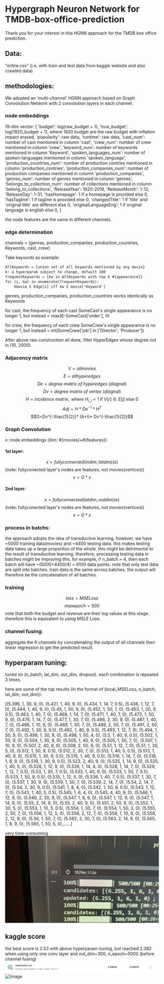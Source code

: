 # Hypergraph Neuron Network for TMDB-box-office-prediction

Thank you for your interest in this HGNN approach for the TMDB box office prediction.

## Data: 
"entire.csv" (i.e. with train and test data from kaggle website and also crawled data)

## methodologies:
We adopted an 'multi-channel' HGNN approach based on Graph Convolution Network with 2 convolution layers in each channel.

### node embeddings
19-dim vector: 
[
'budget': log(raw_budget + 1), 
'true_budget': log(1920_budget + 1), where 1920 budget are the raw budget with inflation impact erased,
'popularity': raw data,
'runtime': raw data,
'cast_num': number of cast mentioned in column 'cast',
'crew_num': number of crew mentioned in column 'crew',
'keyword_num': number of keywords mentioned in column 'Keyword',
'spoken_languages_num': number of spoken-languages mentioned in column 'spoken_language',
'production_countries_num': number of production contries mentioned in column 'production_contries',
'production_companies_num': number of production companies mentioned in column 'production_companies',
'genres_num': number of genres mentioned in column 'genres',
'belongs_to_collection_num': number of collections mentioned in column 'belong_to_collections',
'ReleaseYear': 1920-2019,
'ReleaseMonth': 1-12,
'ReleaseDay': 1-31,
'hasHomepage': 1 if a homepage is provided else 0,
'hasTagline': 1 if tagline is provided else 0,
'changedTitle': 1 if 'title' and 'original title' are different else 0,
'originalLanguageEng': 1 if original language is english else 0,
]

the node features are the same in different channels.

### edge determination
channels = {genres, production_companies, production_countries, Keywords, cast, crew}

Take keysords as example:

    AllKeywords = {union set of all keywords mentioned by any movie}
    k: a hyperparam subject to change, default 100
    frequentKeywords = {kw in AllKeywords with top k #{appearance}}
    for (i, kw) in enumerate(frequentKeywords):
        ∀movie ∈ Edge[i] iff kw ∈ movie['Keyword']

genres, production_companies, production_countries works identically as Keywords

for cast, the frequency of each cast SomeCast's single appearance is no longer 1, but instead = max(6-SomeCast['order'], 0)

for crew, the frequency of each crew SomeCrew's single appearance is no longer 1, but instead = int(SomeCrew['job'] in ['Director', 'Producer'])

After above raw construction all done, filter HyperEdges whose degree not in (10, 2000).

### Adjacency matrix
$$V = {allmovies}$$
$$E = {allhyperedges}$$
$$De = degree\ matrix\ of\ hyperedges\ (diagnal)$$
$$Dv = degree\ matrix\ of\ vertex\ (diagnal)$$
$$H = incidence\ matrix, \text { where } H_{i,j}=1 \text { if } V[r] \in E[j] \text { else } 0$$
$$Adj = H*De^{-1}*H^T$$
$$G=Dv^{-\frac{1}{2}}* (A+I)* Dv^{-\frac{1}{2}}$$

### Graph Convolution
x: node embeddings (dim: #{movies}×#{features})
#### 1st layer:
$$x = fullyconnected(indim, latdim)(x)$$
(note: fullyconected layer's nodes are features, not movies(vertices))
$$x = G * x$$
#### 2nd layer:
$$x = fullyconnected(latdim, outdim)(x)$$
(note: fullyconected layer's nodes are features, not movies(vertices))
$$x = G * x$$

### process in batchs:
the approach adopts the idea of transductive learning.
however, we have ~5000 training data(movies) and ~4400 testing data.
this makes testing data takes up a large proportion of the whole.
this might be detrimental to the result of transductive learning.
therefore, processing testing data in batches might be improving this.
for example, if n_batch = 4, then each batch will have ~(5000+4400/4) = 6100 data points.
note that only test data are split into batches. train data is the same across batches.
the output will therefore be the concatenation of all batches.

### training
$$loss = MSELoss$$
$$maxepoch=500$$
note that both the budget and revenue are their log values at this stage.
therefore this is equivalent to using MSLE Loss.


### channel fusing:
aggregate the 6 channels by concatenating the output of all channels then linear regression to get the predicted result.

## hyperparam tuning:
tuned on (n_batch, lat_dim, out_dim, dropout). each combination is repeated 3 times.

here are some of the top results (in the format of (local_MSELoss, n_batch, lat_dim, out_dim)):

[(5.396, 1, 30, 9, 0), (5.421, 1, 40, 9, 0), (5.434, 1, 14, 7, 0.5), (5.436, 1, 12, 7, 0), (5.444, 1, 40, 9, 0), (5.45, 1, 50, 9, 0), (5.452, 1, 50, 7, 0), (5.453, 1, 30, 9, 0.5), (5.463, 1, 40, 7, 0), (5.468, 1, 14, 7, 0), (5.471, 1, 40, 7, 0), (5.472, 1, 50, 9, 0), (5.476, 1, 14, 7, 0), (5.477, 1, 30, 7, 0), (5.486, 2, 30, 9, 0), (5.487, 1, 40, 7, 0), (5.488, 1, 10, 9, 0), (5.489, 1, 30, 7, 0), (5.489, 2, 50, 7, 0), (5.491, 2, 50, 7, 0), (5.492, 1, 30, 9, 0.5), (5.492, 1, 40, 9, 0.5), (5.493, 1, 12, 7, 0), (5.494, 1, 50, 9, 0), (5.498, 1, 30, 9, 0), (5.498, 1, 50, 4, 0), (5.5, 1, 40, 9, 0.5), (5.502, 1, 50, 9, 0), (5.504, 1, 30, 9, 0), (5.505, 1, 40, 9, 0), (5.505, 1, 50, 7, 0), (5.507, 1, 10, 9, 0), (5.507, 2, 40, 9, 0), (5.508, 2, 50, 9, 0), (5.51, 1, 12, 7, 0), (5.51, 1, 30, 5, 0), (5.512, 1, 50, 9, 0.5), (5.512, 2, 30, 7, 0), (5.513, 1, 40, 5, 0.5), (5.513, 1, 40, 9, 0), (5.515, 1, 30, 9, 0.5), (5.515, 1, 40, 9, 0.5), (5.516, 1, 14, 7, 0), (5.518, 1, 8, 9, 0), (5.519, 1, 30, 9, 0.5), (5.523, 2, 40, 9, 0), (5.525, 1, 14, 9, 0), (5.525, 1, 40, 5, 0), (5.526, 1, 12, 9, 0), (5.526, 1, 14, 4, 0), (5.528, 1, 14, 7, 0), (5.529, 1, 12, 7, 0.5), (5.53, 1, 30, 7, 0.5), (5.533, 1, 40, 9, 0), (5.533, 1, 50, 7, 0.5), (5.533, 1, 50, 9, 0.5), (5.535, 1, 12, 5, 0), (5.536, 1, 40, 7, 0.5), (5.537, 1, 30, 7, 0), (5.537, 1, 30, 9, 0), (5.539, 1, 50, 7, 0), (5.539, 2, 14, 7, 0), (5.54, 2, 14, 7, 0), (5.54, 2, 30, 9, 0.5), (5.541, 1, 8, 4, 0), (5.542, 1, 50, 9, 0.5), (5.543, 1, 12, 7, 0), (5.543, 1, 40, 5, 0.5), (5.545, 1, 6, 4, 0), (5.545, 4, 40, 9, 0), (5.546, 1, 12, 9, 0), (5.546, 2, 30, 9, 0), (5.547, 1, 8, 9, 0), (5.547, 1, 12, 9, 0), (5.547, 1, 14, 9, 0), (5.55, 2, 14, 9, 0), (5.55, 2, 40, 9, 0), (5.551, 2, 50, 9, 0), (5.552, 1, 30, 5, 0), (5.553, 1, 10, 5, 0.5), (5.554, 1, 30, 7, 0), (5.554, 1, 50, 3, 0), (5.555, 2, 50, 7, 0), (5.556, 1, 12, 5, 0), (5.556, 2, 12, 7, 0), (5.558, 1, 10, 9, 0), (5.558, 2, 12, 9, 0), (5.56, 1, 50, 7, 0), (5.562, 2, 30, 7, 0), (5.563, 2, 14, 9, 0), (5.565, 1, 8, 9, 0), (5.565, 1, 50, 5, 0),......]

very time-consuming
![Alt text](5bb6dad2163a736706a147b0b5d0ad8.jpg)

## kaggle score

the best score is 2.53 with above hyperparam-tuning, but reached 2.382 when using only one conv layer and out_dim=300, n_epoch=5000 (before channel fusing)
![Alt text](image.png)
![image](https://github.com/RyanYuanyang/TMDB-Movie-Prediction/assets/95773741/f6836cb3-0ee1-4078-822a-668384fcb855)


